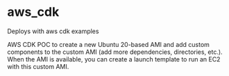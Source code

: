 # aws_cdk

Deploys with aws cdk examples

AWS CDK POC to create a new Ubuntu 20-based AMI and add custom components to the custom AMI (add more dependencies, directories, etc.). When the AMI is available, you can create a launch template to run an EC2 with this custom AMI.
